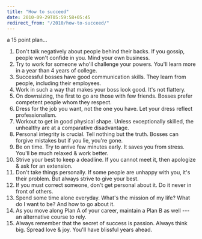 ```yaml
---
title: "How to succeed"
date: 2010-09-29T05:59:58+05:45
redirect_from: "/2010/how-to-succeed/"
---
```


a 15 point plan...

1. Don't talk negatively about people behind their backs. If you gossip, people won't confide in you. Mind your own business.
2. Try to work for someone who'll challenge your powers. You'll learn more in a year than 4 years of college.
3. Successful bosses have good communication skills. They learn from people, including their employees.
4. Work in such a way that makes your boss look good. It's not flattery.
5. On downsizing, the first to go are those with few friends. Bosses prefer competent people whom they respect.
6. Dress for the job you want, not the one you have. Let your dress reflect professionalism.
7. Workout to get in good physical shape. Unless exceptionally skilled, the unhealthy are at a comparative disadvantage.
8. Personal integrity is crucial. Tell nothing but the truth. Bosses can forgive mistakes but if you lie, you're gone.
9. Be on time. Try to arrive few minutes early. It saves you from stress. You'll be much relaxed & work better.
10. Strive your best to keep a deadline. If you cannot meet it, then apologize & ask for an extension.
11. Don't take things personally. If some people are unhappy with you, it's their problem. But always strive to give your best.
12. If you must correct someone, don't get personal about it. Do it never in front of others.
13. Spend some time alone everyday. What's the mission of my life? What do I want to be? And how to go about it.
14. As you move along Plan A of your career, maintain a Plan B as well --- an alternative course to rely.
15. Always remember that the secret of success is passion. Always think big. Spread love & joy. You'll have blissful years ahead.

